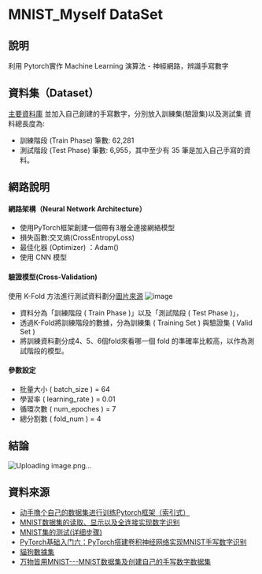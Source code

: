 # MNIST_Myself DataSet
## 說明
利用  Pytorch實作 Machine Learning 演算法 - 神經網路，辨識手寫數字

## 資料集（Dataset）
[主要資料庫](http://pan.baidu.com/s/1pLMV4Kz "懸停顯示")
並加入自己創建的手寫數字，分別放入訓練集(驗證集)以及測試集
資料總長度為:
  -  訓練階段 (Train Phase) 筆數: 62,281
  -  測試階段 (Test Phase) 筆數: 6,955，其中至少有 35 筆是加入自己手寫的資料。

## 網路說明

#### 網路架構（Neural Network Architecture）
- 使用PyTorch框架創建一個帶有3層全連接網絡模型  
- 損失函數:交叉熵(CrossEntropyLoss)
- 最佳化器 (Optimizer) ：Adam()
- 使用 CNN 模型

#### 驗證模型(Cross-Validation)
使用 K-Fold 方法進行測試資料劃分[圖片來源](https://ithelp.ithome.com.tw/articles/10279240)
![image](https://github.com/choumienmien/MNIST/assets/37107594/155a25bd-a1e0-4825-b54e-6c610a4d2c7a)

- 資料分為「訓練階段 ( Train Phase )」以及「測試階段 ( Test Phase )」，
- 透過K-Fold將訓練階段的數據，分為訓練集 ( Training Set ) 與驗證集 ( Valid Set )
- 將訓練資料劃分成4、5、6個fold來看哪一個 fold 的準確率比較高，以作為測試階段的模型。

#### 參數設定
- 批量大小 ( batch_size ) = 64 
- 學習率 ( learning_rate ) = 0.01
- 循環次數 ( num_epoches ) = 7
- 總分割數 ( fold_num ) = 4

## 結論

![Uploading image.png…]()

  
## 資料來源
* [动手撸个自己的数据集进行训练Pytorch框架（索引式）](https://juejin.cn/post/7078130257970069518 "懸停顯示")
* [MNIST数据集的读取、显示以及全连接实现数字识别](https://blog.csdn.net/QLeelq/article/details/121069095 "懸停顯示")
* [MNIST集的测试(详细步骤)](https://blog.csdn.net/whale_ss/article/details/129939960?spm=1001.2101.3001.6650.2&utm_medium=distribute.pc_relevant.none-task-blog-2%7Edefault%7EYuanLiJiHua%7EPosition-2-129939960-blog-123781738.235%5Ev38%5Epc_relevant_default_base3&depth_1-utm_source=distribute.pc_relevant.none-task-blog-2%7Edefault%7EYuanLiJiHua%7EPosition-2-129939960-blog-123781738.235%5Ev38%5Epc_relevant_default_base3&utm_relevant_index=5 "懸停顯示")
* [PyTorch基础入门六：PyTorch搭建卷积神经网络实现MNIST手写数字识别](https://blog.csdn.net/out_of_memory_error/article/details/81434907 "懸停顯示")
* [貓狗數據集](https://www.cnblogs.com/xiximayou/p/12398285.html "懸停顯示")
* [万物皆用MNIST---MNIST数据集及创建自己的手写数字数据集](https://blog.csdn.net/m0_62128864/article/details/123781738 "懸停顯示")

